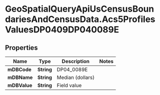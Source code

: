 # GeoSpatialQueryApiUsCensusBoundariesAndCensusData.Acs5ProfilesValuesDP0409DP040089E

## Properties

Name | Type | Description | Notes
------------ | ------------- | ------------- | -------------
**mDBCode** | **String** | DP04_0089E | 
**mDBName** | **String** | Median (dollars) | 
**mDBValue** | **String** | Field value | 


